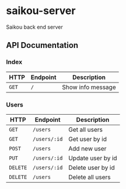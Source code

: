 # saikou-server

Saikou back end server

## API Documentation

### Index

| HTTP  | Endpoint | Description       |
| ----- | -------- | ----------------- |
| `GET` | `/`      | Show info message |

### Users

| HTTP     | Endpoint     | Description       |
| -------- | ------------ | ----------------- |
| `GET`    | `/users`     | Get all users     |
| `GET`    | `/users/:id` | Get user by id    |
| `POST`   | `/users`     | Add new user      |
| `PUT`    | `/users/:id` | Update user by id |
| `DELETE` | `/users/:id` | Delete user by id |
| `DELETE` | `/users`     | Delete all users  |
